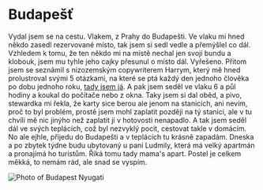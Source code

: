 # Budapešť
Vydal jsem se na cestu. Vlakem, z Prahy do Budapešti. Ve vlaku mi hned někdo zasedl rezervované místo, tak jsem si sedl vedle a přemýšlel co dál. Vzhledem k tomu, že ten někdo mi na místě nechal jen svojí bundu a klobouk, jsem mu tyhle jeho cajky přesunul o místo dál. Vyřešeno. Přitom jsem se seznámil s nizozemským copywriterem Harrym, který mě hned prolustroval svými 5 otázkami, na které se ptá každý den jednoho člověka po dobu jednoho roku, [tady jsem já](https://www.instagram.com/p/BxHnRYeA8Ot/). A pak jsem seděl ve vlaku 6 a půl hodiny a koukal do počítače nebo z okna. Taky jsem si dal oběd, a pivo, stewardka mi řekla, že karty sice berou ale jenom na stanicích, ani nevím, proč to byl problém, prostě jsem mohl zaplatit později na tý stanici, ale v tu chvíli mě nic jinýho než zaplatit jí v hotovosti nenapadlo. A tak jsem seděl dál ve svých teplácích, což byl nezvyklý pocit, cestovat takle v domácím. No ale ejhle, přijedu do Budapešti a v teplácích tu krásně zapadám. Dneska a po zbytek týdne budu ubytovaný u paní Ludmily, která má velký apartmán a pronajímá ho turistům. Říká tomu tady mama's apart. Postel je celkem měkká, to nemám rád, ale snad se vyspím.

![Photo of Budapest Nyugati](https://raw.githubusercontent.com/janfabian/craft-conf-2019/master/diary/IMG_0092.jpg "Photo of Budapest Nyugati")
